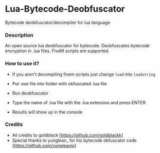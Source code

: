 # Lua-Bytecode-Deobfuscator
Bytecode deobfuscator/decompiler for lua language

### Description

An open source lua deobfuscator for bytecode. Deobfuscates bytecode encryption in .lua files. FiveM scripts are supported.

### How to use it?

- If you aren't decompiling fivem scripts just change `load` into `loadstring`

- Put .exe file into folder with obfuscated .lua file
- Run deobfuscator
- Type the name of .lua file with the .lua extension and press ENTER
- Results will show up in the console

### Credits

- All credits to goldblack [https://github.com/goldblackk]
- Special thanks to yunglean_ for his bytecode obfuscator code [https://github.com/yungleanio]
